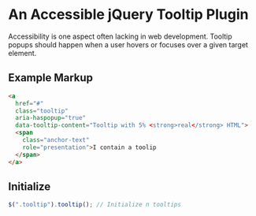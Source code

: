 # An Accessible jQuery Tooltip Plugin

Accessibility is one aspect often lacking in web development. Tooltip popups should happen when a user hovers or focuses over a given target element.

## Example Markup

```html
<a
  href="#"
  class="tooltip"
  aria-haspopup="true"
  data-tooltip-content="Tooltip with 5% <strong>real</strong> HTML">
  <span 
    class="anchor-text" 
    role="presentation">I contain a toolip
  </span>
</a>
```

## Initialize

```javascript
$(".tooltip").tooltip(); // Initialize n tooltips
```
